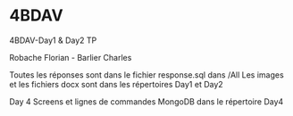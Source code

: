 # 4BDAV
4BDAV-Day1 & Day2 TP

Robache Florian - Barlier Charles

Toutes les réponses sont dans le fichier response.sql dans /All
Les images et les fichiers docx sont dans les répertoires Day1 et Day2


Day 4
Screens et lignes de commandes MongoDB dans le répertoire Day4
